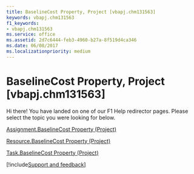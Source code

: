 ```yaml
---
title: BaselineCost Property, Project [vbapj.chm131563]
keywords: vbapj.chm131563
f1_keywords:
- vbapj.chm131563
ms.service: office
ms.assetid: 2d7c6444-feb3-4960-b27a-8f519d4ca346
ms.date: 06/08/2017
ms.localizationpriority: medium
---
```



# BaselineCost Property, Project [vbapj.chm131563]

Hi there! You have landed on one of our F1 Help redirector pages. Please select the topic you were looking for below.

[Assignment.BaselineCost Property (Project)](https://msdn.microsoft.com/library/80077930-4bc7-f5f3-9c59-c6477db779fd%28Office.15%29.aspx)

[Resource.BaselineCost Property (Project)](https://msdn.microsoft.com/library/4ae79c29-7d7f-347e-edeb-26e35bb5a3bc%28Office.15%29.aspx)

[Task.BaselineCost Property (Project)](https://msdn.microsoft.com/library/e6128a53-09a5-ea52-088d-a595bb82ff5d%28Office.15%29.aspx)

[!include[Support and feedback](~/includes/feedback-boilerplate.md)]